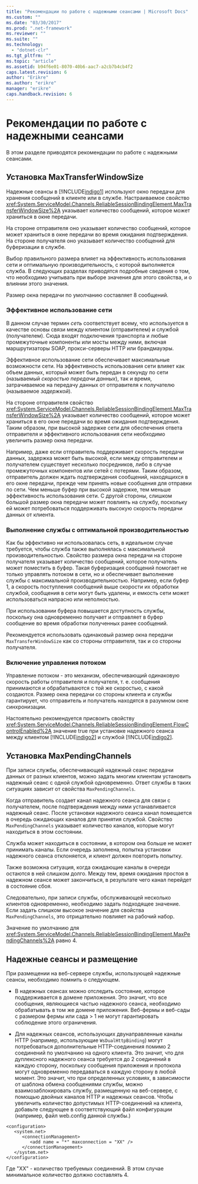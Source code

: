 ```yaml
---
title: "Рекомендации по работе с надежными сеансами | Microsoft Docs"
ms.custom: ""
ms.date: "03/30/2017"
ms.prod: ".net-framework"
ms.reviewer: ""
ms.suite: ""
ms.technology: 
  - "dotnet-clr"
ms.tgt_pltfrm: ""
ms.topic: "article"
ms.assetid: b94f6e01-8070-40b6-aac7-a2cb7b4cb4f2
caps.latest.revision: 6
author: "Erikre"
ms.author: "erikre"
manager: "erikre"
caps.handback.revision: 6
---
```

# Рекомендации по работе с надежными сеансами
В этом разделе приводятся рекомендации по работе с надежными сеансами.  
  
## Установка MaxTransferWindowSize  
 Надежные сеансы в [!INCLUDE[indigo1](../../../../includes/indigo1-md.md)] используют окно передачи для хранения сообщений в клиенте или в службе.  Настраиваемое свойство <xref:System.ServiceModel.Channels.ReliableSessionBindingElement.MaxTransferWindowSize%2A> указывает количество сообщений, которое может храниться в окне передачи.  
  
 На стороне отправителя оно указывает количество сообщений, которое может храниться в окне передачи во время ожидания подтверждения. На стороне получателя оно указывает количество сообщений для буферизации в службе.  
  
 Выбор правильного размера влияет на эффективность использования сети и оптимальную производительность, с которой выполняется служба.  В следующих разделах приводятся подробные сведения о том, что необходимо учитывать при выборе значения для этого свойства, и о влиянии этого значения.  
  
 Размер окна передачи по умолчанию составляет 8 сообщений.  
  
### Эффективное использование сети  
 В данном случае термин *сеть* соответствует всему, что используется в качестве основы связи между клиентом \(отправителем\) и службой \(получателем\).  Сюда входят подключения транспорта и любые промежуточные компоненты или мосты между ними, включая маршрутизаторы SOAP, прокси\-серверы HTTP или брандмауэры.  
  
 Эффективное использование сети обеспечивает максимальные возможности сети.  На эффективность использования сети влияет как объем данных, который может быть передан в секунду по сети \(называемый *скоростью передачи данных*\), так и время, затрачиваемое на передачу данных от отправителя к получателю \(называемое *задержкой*\).  
  
 На стороне отправителя свойство <xref:System.ServiceModel.Channels.ReliableSessionBindingElement.MaxTransferWindowSize%2A> указывает количество сообщений, которое может храниться в его окне передачи во время ожидания подтверждения.  Таким образом, при высокой задержке сети для обеспечения ответа отправителя и эффективного использования сети необходимо увеличить размер окна передачи.  
  
 Например, даже если отправитель поддерживает скорость передачи данных, задержка может быть высокой, если между отправителем и получателем существует несколько посредников, либо в случае промежуточных компонентов или сетей с потерями.  Таким образом, отправитель должен ждать подтверждения сообщений, находящихся в его окне передачи, прежде чем принять новые сообщения для отправки по сети.  Чем меньше буфер при высокой задержке, тем меньше эффективность использования сети.  С другой стороны, слишком большой размер окна передачи может повлиять на службу, поскольку ей может потребоваться поддерживать высокую скорость передачи данных от клиента.  
  
### Выполнение службы с оптимальной производительностью  
 Как бы эффективно ни использовалась сеть, в идеальном случае требуется, чтобы служба также выполнялась с максимальной производительностью.  Свойство размера окна передачи на стороне получателя указывает количество сообщений, которое получатель может поместить в буфер.  Такая буферизация сообщений помогает не только управлять потоком в сети, но и обеспечивает выполнение службы с максимальной производительностью.  Например, если буфер 1, а скорость поступления сообщений выше скорости их обработки службой, сообщения в сети могут быть удалены, и емкость сети может использоваться напрасно или неполностью.  
  
 При использовании буфера повышается доступность службы, поскольку она одновременно получает и отправляет в буфер сообщение во время обработки полученных ранее сообщений.  
  
 Рекомендуется использовать одинаковый размер окна передачи `MaxTransferWindowSize` как со стороны отправителя, так и со стороны получателя.  
  
### Включение управления потоком  
 Управление потоком \- это механизм, обеспечивающий одинаковую скорость работы отправителя и получателя, т. е. сообщения принимаются и обрабатываются с той же скоростью, с какой создаются.  Размер окна передачи со стороны клиента и службы гарантирует, что отправитель и получатель находятся в разумном окне синхронизации.  
  
 Настоятельно рекомендуется присвоить свойству <xref:System.ServiceModel.Channels.ReliableSessionBindingElement.FlowControlEnabled%2A> значение true при установке надежного сеанса между клиентом [!INCLUDE[indigo2](../../../../includes/indigo2-md.md)] и службой [!INCLUDE[indigo2](../../../../includes/indigo2-md.md)].  
  
## Установка MaxPendingChannels  
 При записи службы, обеспечивающей надежный сеанс передачи данных от разных клиентов, можно задать многим клиентам установить надежный сеанс с одной службой одновременно.  Ответ службы в таких ситуациях зависит от свойства `MaxPendingChannels`.  
  
 Когда отправитель создает канал надежного сеанса для связи с получателем, после подтверждения между ними устанавливается надежный сеанс.  После установки надежного сеанса канал помещается в очередь ожидающих каналов для принятия службой.  Свойство `MaxPendingChannels` указывает количество каналов, которые могут находиться в этом состоянии.  
  
 Служба может находиться в состоянии, в котором она больше не может принимать каналы.  Если очередь заполнена, попытка установки надежного сеанса отклоняется, и клиент должен повторить попытку.  
  
 Также возможна ситуация, когда ожидающие каналы в очереди остаются в ней слишком долго.  Между тем, время ожидания простоя в надежном сеансе может закончиться, в результате чего канал перейдет в состояние сбоя.  
  
 Следовательно, при записи службы, обслуживающей несколько клиентов одновременно, необходимо задать подходящее значение.  Если задать слишком высокое значение для свойства `MaxPendingChannels`, это отрицательно повлияет на рабочий набор.  
  
 Значение по умолчанию для <xref:System.ServiceModel.Channels.ReliableSessionBindingElement.MaxPendingChannels%2A> равно 4.  
  
## Надежные сеансы и размещение  
 При размещении на веб\-сервере службы, использующей надежные сеансы, необходимо помнить о следующем.  
  
-   В надежных сеансах можно отследить состояние, которое поддерживается в домене приложения.  Это значит, что все сообщения, являющиеся частью надежного сеанса, необходимо обрабатывать в том же домене приложения.  Веб\-фермы и веб\-сады с размером фермы или сада \> 1 не могут гарантировать соблюдение этого ограничения.  
  
-   Для надежных сеансов, использующих двунаправленные каналы HTTP \(например, использующие `WsDualHttpBinding`\) могут потребоваться дополнительные HTTP\-соединения помимо 2 соединений по умолчанию на одного клиента.  Это значит, что для дуплексного надежного сеанса требуется до 2 соединений в каждую сторону, поскольку сообщения приложения и протокола могут одновременно передаваться в каждую сторону в любой момент.  Это значит, что при определенных условиях, в зависимости от шаблона обмена сообщениями службы, можно взаимозаблокировать службу, размещенную на веб\-сервере, с помощью двойных каналов HTTP и надежных сеансов.  Чтобы увеличить количество допустимых HTTP\-соединений на клиента, добавьте следующее в соответствующий файл конфигурации \(например, файл web.config данной службы.\)  
  
```  
<configuration>  
   <system.net>  
      <connectionManagement>  
         <add name = "*" maxconnection = "XX" />  
      </connectionManagement>  
   </system.net>  
</configuration>  
```  
  
 Где "XX" \- количество требуемых соединений.  В этом случае минимальное количество должно составлять 4.